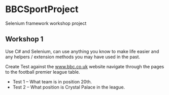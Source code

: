 # BBCSportProject
Selenium framework workshop project

## Workshop 1
Use C# and Selenium, can use anything you know to make life easier and any helpers / extension methods you may have used in the past.

Create Test against the www.bbc.co.uk website navigate through the pages to the football premier league table.
- Test 1 – What team is in position 20th.
- Test 2 – What position is Crystal Palace in the league.